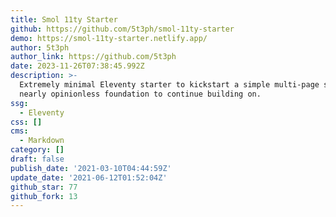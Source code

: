 ```yaml
---
title: Smol 11ty Starter
github: https://github.com/5t3ph/smol-11ty-starter
demo: https://smol-11ty-starter.netlify.app/
author: 5t3ph
author_link: https://github.com/5t3ph
date: 2023-11-26T07:38:45.992Z
description: >-
  Extremely minimal Eleventy starter to kickstart a simple multi-page site / a
  nearly opinionless foundation to continue building on.
ssg:
  - Eleventy
css: []
cms:
  - Markdown
category: []
draft: false
publish_date: '2021-03-10T04:44:59Z'
update_date: '2021-06-12T01:52:04Z'
github_star: 77
github_fork: 13
---
```

